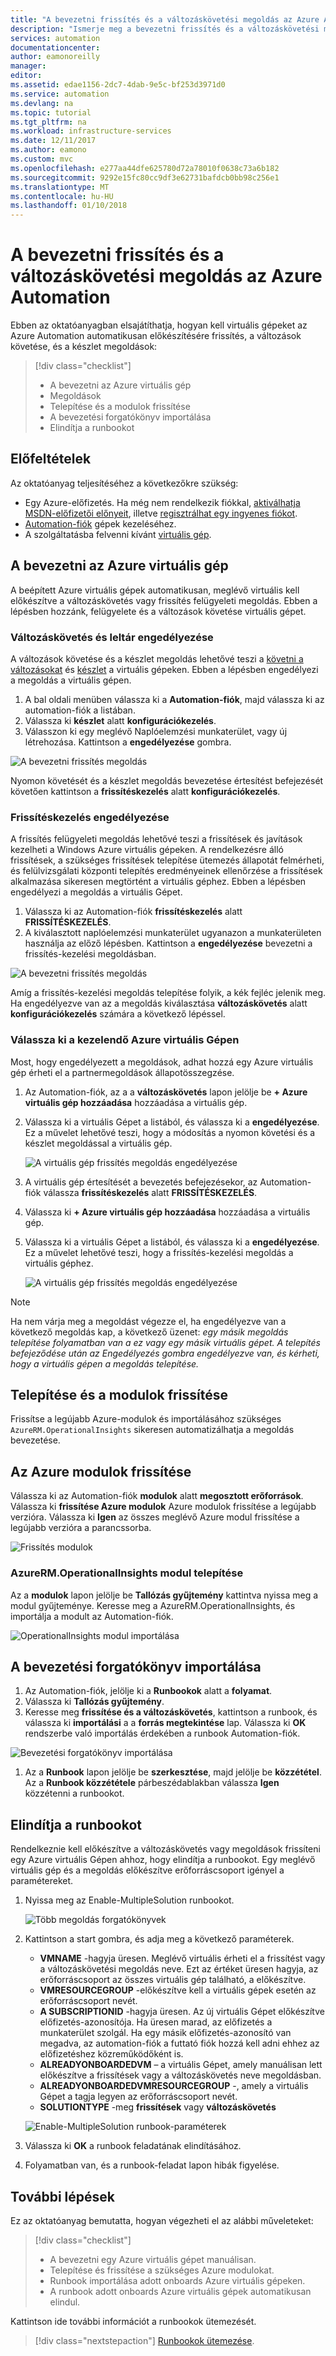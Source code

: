 ```yaml
---
title: "A bevezetni frissítés és a változáskövetési megoldás az Azure Automation |} Microsoft Docs"
description: "Ismerje meg a bevezetni frissítés és a változáskövetési megoldás az Azure Automation."
services: automation
documentationcenter: 
author: eamonoreilly
manager: 
editor: 
ms.assetid: edae1156-2dc7-4dab-9e5c-bf253d3971d0
ms.service: automation
ms.devlang: na
ms.topic: tutorial
ms.tgt_pltfrm: na
ms.workload: infrastructure-services
ms.date: 12/11/2017
ms.author: eamono
ms.custom: mvc
ms.openlocfilehash: e277aa44dfe625780d72a78010f0638c73a6b182
ms.sourcegitcommit: 9292e15fc80cc9df3e62731bafdcb0bb98c256e1
ms.translationtype: MT
ms.contentlocale: hu-HU
ms.lasthandoff: 01/10/2018
---
```

# <a name="onboard-update-and-change-tracking-solutions-to-azure-automation"></a>A bevezetni frissítés és a változáskövetési megoldás az Azure Automation

Ebben az oktatóanyagban elsajátíthatja, hogyan kell virtuális gépeket az Azure Automation automatikusan előkészítésére frissítés, a változások követése, és a készlet megoldások:

> [!div class="checklist"]
> * A bevezetni az Azure virtuális gép
> * Megoldások
> * Telepítése és a modulok frissítése
> * A bevezetési forgatókönyv importálása
> * Elindítja a runbookot

## <a name="prerequisites"></a>Előfeltételek

Az oktatóanyag teljesítéséhez a következőkre szükség:

* Egy Azure-előfizetés. Ha még nem rendelkezik fiókkal, [aktiválhatja MSDN-előfizetői előnyeit](https://azure.microsoft.com/pricing/member-offers/msdn-benefits-details/), illetve [regisztrálhat egy ingyenes fiókot](https://azure.microsoft.com/free/?WT.mc_id=A261C142F).
* [Automation-fiók](automation-offering-get-started.md) gépek kezeléséhez.
* A szolgáltatásba felvenni kívánt [virtuális gép](../virtual-machines/windows/quick-create-portal.md).

## <a name="onboard-an-azure-vm"></a>A bevezetni az Azure virtuális gép

A beépített Azure virtuális gépek automatikusan, meglévő virtuális kell előkészítve a változáskövetés vagy frissítés felügyeleti megoldás. Ebben a lépésben hozzánk, felügyelete és a változások követése virtuális gépet.

### <a name="enable-change-tracking-and-inventory"></a>Változáskövetés és leltár engedélyezése

A változások követése és a készlet megoldás lehetővé teszi a [követni a változásokat](automation-vm-change-tracking.md) és [készlet](automation-vm-inventory.md) a virtuális gépeken. Ebben a lépésben engedélyezi a megoldás a virtuális gépen.

1. A bal oldali menüben válassza ki a **Automation-fiók**, majd válassza ki az automation-fiók a listában.
1. Válassza ki **készlet** alatt **konfigurációkezelés**.
1. Válasszon ki egy meglévő Naplóelemzési munkaterület, vagy új létrehozása. Kattintson a **engedélyezése** gombra.

![A bevezetni frissítés megoldás](media/automation-onboard-solutions/inventory-onboard.png)

Nyomon követését és a készlet megoldás bevezetése értesítést befejezését követően kattintson a **frissítéskezelés** alatt **konfigurációkezelés**.

### <a name="enable-update-management"></a>Frissítéskezelés engedélyezése

A frissítés felügyeleti megoldás lehetővé teszi a frissítések és javítások kezelheti a Windows Azure virtuális gépeken. A rendelkezésre álló frissítések, a szükséges frissítések telepítése ütemezés állapotát felmérheti, és felülvizsgálati központi telepítés eredményeinek ellenőrzése a frissítések alkalmazása sikeresen megtörtént a virtuális géphez. Ebben a lépésben engedélyezi a megoldás a virtuális Gépet.

1. Válassza ki az Automation-fiók **frissítéskezelés** alatt **FRISSÍTÉSKEZELÉS**.
1. A kiválasztott naplóelemzési munkaterület ugyanazon a munkaterületen használja az előző lépésben. Kattintson a **engedélyezése** bevezetni a frissítés-kezelési megoldásban.

![A bevezetni frissítés megoldás](media/automation-onboard-solutions/update-onboard.png)

Amíg a frissítés-kezelési megoldás telepítése folyik, a kék fejléc jelenik meg. Ha engedélyezve van az a megoldás kiválasztása **változáskövetés** alatt **konfigurációkezelés** számára a következő lépéssel.

### <a name="select-azure-vm-to-be-managed"></a>Válassza ki a kezelendő Azure virtuális Gépen

Most, hogy engedélyezett a megoldások, adhat hozzá egy Azure virtuális gép érheti el a partnermegoldások állapotösszegzése.

1. Az Automation-fiók, az a a **változáskövetés** lapon jelölje be **+ Azure virtuális gép hozzáadása** hozzáadása a virtuális gép.

1. Válassza ki a virtuális Gépet a listából, és válassza ki a **engedélyezése**. Ez a művelet lehetővé teszi, hogy a módosítás a nyomon követési és a készlet megoldással a virtuális gép.

   ![A virtuális gép frissítés megoldás engedélyezése](media/automation-onboard-solutions/enable-change-tracking.png)

1. A virtuális gép értesítését a bevezetés befejezésekor, az Automation-fiók válassza **frissítéskezelés** alatt **FRISSÍTÉSKEZELÉS**.

1. Válassza ki **+ Azure virtuális gép hozzáadása** hozzáadása a virtuális gép.

1. Válassza ki a virtuális Gépet a listából, és válassza ki a **engedélyezése**. Ez a művelet lehetővé teszi, hogy a frissítés-kezelési megoldás a virtuális géphez.

   ![A virtuális gép frissítés megoldás engedélyezése](media/automation-onboard-solutions/enable-update.png)

> [!NOTE]
> Ha nem várja meg a megoldást végezze el, ha engedélyezve van a következő megoldás kap, a következő üzenet: *egy másik megoldás telepítése folyamatban van a ez vagy egy másik virtuális gépet. A telepítés befejeződése után az Engedélyezés gombra engedélyezve van, és kérheti, hogy a virtuális gépen a megoldás telepítése.*

## <a name="install-and-update-modules"></a>Telepítése és a modulok frissítése

Frissítse a legújabb Azure-modulok és importálásához szükséges `AzureRM.OperationalInsights` sikeresen automatizálhatja a megoldás bevezetése.

## <a name="update-azure-modules"></a>Az Azure modulok frissítése

Válassza ki az Automation-fiók **modulok** alatt **megosztott erőforrások**. Válassza ki **frissítése Azure modulok** Azure modulok frissítése a legújabb verzióra. Válassza ki **Igen** az összes meglévő Azure modul frissítése a legújabb verzióra a parancssorba.

![Frissítés modulok](media/automation-onboard-solutions/update-modules.png)

### <a name="install-azurermoperationalinsights-module"></a>AzureRM.OperationalInsights modul telepítése

Az a **modulok** lapon jelölje be **Tallózás gyűjtemény** kattintva nyissa meg a modul gyűjteménye. Keresse meg a AzureRM.OperationalInsights, és importálja a modult az Automation-fiók.

![OperationalInsights modul importálása](media/automation-onboard-solutions/import-operational-insights-module.png)

## <a name="import-the-onboarding-runbook"></a>A bevezetési forgatókönyv importálása

1. Az Automation-fiók, jelölje ki a **Runbookok** alatt a **folyamat**.
1. Válassza ki **Tallózás gyűjtemény**.
1. Keresse meg **frissítése és a változáskövetés**, kattintson a runbook, és válassza ki **importálási** a a **forrás megtekintése** lap. Válassza ki **OK** rendszerbe való importálás érdekében a runbook Automation-fiók.

  ![Bevezetési forgatókönyv importálása](media/automation-onboard-solutions/import-from-gallery.png)

1. Az a **Runbook** lapon jelölje be **szerkesztése**, majd jelölje be **közzététel**. Az a **Runbook közzététele** párbeszédablakban válassza **Igen** közzétenni a runbookot.

## <a name="start-the-runbook"></a>Elindítja a runbookot

Rendelkeznie kell előkészítve a változáskövetés vagy megoldások frissíteni egy Azure virtuális Gépen ahhoz, hogy elindítja a runbookot. Egy meglévő virtuális gép és a megoldás előkészítve erőforráscsoport igényel a paramétereket.

1. Nyissa meg az Enable-MultipleSolution runbookot.

   ![Több megoldás forgatókönyvek](media/automation-onboard-solutions/runbook-overview.png)

1. Kattintson a start gombra, és adja meg a következő paraméterek.

   * **VMNAME** -hagyja üresen. Meglévő virtuális érheti el a frissítést vagy a változáskövetési megoldás neve. Ezt az értéket üresen hagyja, az erőforráscsoport az összes virtuális gép található, a előkészítve.
   * **VMRESOURCEGROUP** -előkészítve kell a virtuális gépek esetén az erőforráscsoport nevét.
   * **A SUBSCRIPTIONID** -hagyja üresen. Az új virtuális Gépet előkészítve előfizetés-azonosítója. Ha üresen marad, az előfizetés a munkaterület szolgál. Ha egy másik előfizetés-azonosító van megadva, az automation-fiók a futtató fiók hozzá kell adni ehhez az előfizetéshez közreműködőként is.
   * **ALREADYONBOARDEDVM** – a virtuális Gépet, amely manuálisan lett előkészítve a frissítések vagy a változáskövetés neve megoldásban.
   * **ALREADYONBOARDEDVMRESOURCEGROUP** -, amely a virtuális Gépet a tagja legyen az erőforráscsoport nevét.
   * **SOLUTIONTYPE** -meg **frissítések** vagy **változáskövetés**

   ![Enable-MultipleSolution runbook-paraméterek](media/automation-onboard-solutions/runbook-parameters.png)

1. Válassza ki **OK** a runbook feladatának elindításához.
1. Folyamatban van, és a runbook-feladat lapon hibák figyelése.

## <a name="next-steps"></a>További lépések

Ez az oktatóanyag bemutatta, hogyan végezheti el az alábbi műveleteket:

> [!div class="checklist"]
> * A bevezetni egy Azure virtuális gépet manuálisan.
> * Telepítése és frissítése a szükséges Azure modulokat.
> * Runbook importálása adott onboards Azure virtuális gépeken.
> * A runbook adott onboards Azure virtuális gépek automatikusan elindul.

Kattintson ide további információt a runbookok ütemezését.

> [!div class="nextstepaction"]
> [Runbookok ütemezése](automation-schedules.md).
